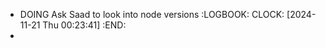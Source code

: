 - DOING Ask Saad to look into node versions
  :LOGBOOK:
  CLOCK: [2024-11-21 Thu 00:23:41]
  :END:
-